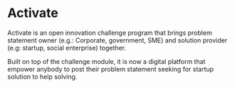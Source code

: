 # Activate

Activate is an open innovation challenge program that brings problem statement owner \(e.g.: Corporate, government, SME\) and solution provider \(e.g: startup, social enterprise\) together.

Built on top of the challenge module, it is now a digital platform that empower anybody to post their problem statement seeking for startup solution to help solving.

